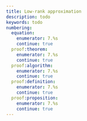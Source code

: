 ```yaml
---
title: Low-rank approximation
description: todo
keywords: todo
numbering:
  equation:
    enumerator: 7.%s
    continue: true
  proof:theorem:
    enumerator: 7.%s
    continue: true
  proof:algorithm:
    enumerator: 7.%s
    continue: true
  proof:definition:
    enumerator: 7.%s
    continue: true
  proof:proposition:
    enumerator: 7.%s
    continue: true
---
```


